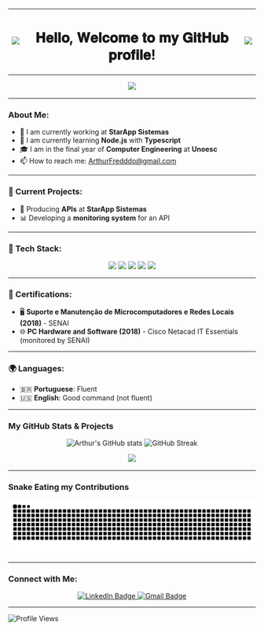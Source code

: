 <table align="center">
  <tr>
    <td align="center"><img src="https://i.giphy.com/media/v1.Y2lkPTc5MGI3NjExdTM2M2E1ZWpuZXBpMTNtaXhyb295YXg4cjd5ZzVwNzI2c2lhZmNlcCZlcD12MV9pbnRlcm5hbF9naWZfYnlfaWQmY3Q9Zw/p3hZ9G4dzau3BvEdzi/giphy.gif" width="100px"/></td>
    <td align="center"><h1>𝐇𝐞𝐥𝐥𝐨, 𝐖𝐞𝐥𝐜𝐨𝐦𝐞 𝐭𝐨 𝐦𝐲 𝐆𝐢𝐭𝐇𝐮𝐛 𝐩𝐫𝐨𝐟𝐢𝐥𝐞!</h1></td>
    <td align="center"><img src="https://i.giphy.com/media/v1.Y2lkPTc5MGI3NjExZnh0OThnYmFud3E3cDVsM21oYjZ3aHpoZ3NlNGxiOGt5bHo1bWN4MCZlcD12MV9pbnRlcm5hbF9naWZfYnlfaWQmY3Q9Zw/nIEXhuza7ZP9Jssf3O/giphy.gif" width="100px"/></td>
  </tr>
</table>

<p align="center">
  <img src="https://i.giphy.com/media/v1.Y2lkPTc5MGI3NjExeWkycGpsaHA1M3AxMHBkNTFsYmYzaXAyeHpqeTE4c28xdzRhc3ZqcyZlcD12MV9pbnRlcm5hbF9naWZfYnlfaWQmY3Q9Zw/31ZiEo6UeSyMbuzkcE/giphy.gif" width="600px"/>
</p>

---

### About Me:

- 🔭 I am currently working at **StarApp Sistemas**
- 🌱 I am currently learning **Node.js** with **Typescript**
- 🎓 I am in the final year of **Computer Engineering** at **Unoesc**
- 📫 How to reach me: ArthurFredddo@gmail.com

---

### 🚀 Current Projects:
- 🔨 Producing **APIs** at **StarApp Sistemas**
- 📊 Developing a **monitoring system** for an API

---

### 💼 Tech Stack:
<p align="center">
  <code><img height="40" src="https://img.shields.io/badge/HTML-E34F26?style=for-the-badge&logo=html5&logoColor=white"></code>
  <code><img height="40" src="https://img.shields.io/badge/Python-3776AB?style=for-the-badge&logo=python&logoColor=white"></code>
  <code><img height="40" src="https://img.shields.io/badge/Node.js-339933?style=for-the-badge&logo=nodedotjs&logoColor=white"></code>
  <code><img height="40" src="https://img.shields.io/badge/Typescript-3178C6?style=for-the-badge&logo=typescript&logoColor=white"></code>
  <code><img height="40" src="https://img.shields.io/badge/JavaScript-F7DF1E?style=for-the-badge&logo=javascript&logoColor=black"></code>
</p>

---

### 📜 Certifications:

- 🖥️ **Suporte e Manutenção de Microcomputadores e Redes Locais (2018)** - SENAI
- 🌐 **PC Hardware and Software (2018)** - Cisco Netacad IT Essentials (monitored by SENAI)

---

### 🌍 Languages:

- 🇧🇷 **Portuguese**: Fluent
- 🇺🇸 **English**: Good command (not fluent)

---

### My GitHub Stats & Projects
<p align="center">
  <img height="150" src="https://github-readme-stats.vercel.app/api?username=arthurfreddo&show_icons=true&theme=radical" alt="Arthur's GitHub stats" />
  <img height="150" src="https://github-readme-streak-stats.herokuapp.com/?user=arthurfreddo&theme=radical" alt="GitHub Streak" />
</p>

<p align="center">
  <img src="https://media.giphy.com/media/WlNLukEnQOYEA9ZwdS/giphy-downsized.gif" width="300px" />
</p>

---

### Snake Eating my Contributions
<p align="center">
  <img src="https://github.com/ArthurFreddo/ArthurFreddo/blob/output/snake.svg" alt="Snake animation"/>
</p>

---

### Connect with Me:

<p align="center">
  <a href="https://www.linkedin.com/in/arthur-freddo-631304237/" target="_blank">
    <img src="https://img.shields.io/badge/-LinkedIn-blue?style=flat-square&logo=Linkedin&logoColor=white" alt="LinkedIn Badge">
  </a>
  <a href="https://mail.google.com/mail/?view=cm&fs=1&to=ArthurFredddo@gmail.com" target="_blank">
    <img src="https://img.shields.io/badge/-Gmail-red?style=flat-square&logo=Gmail&logoColor=white" alt="Gmail Badge">
  </a>
</p>

---

![Profile Views](https://komarev.com/ghpvc/?username=arthurfreddo&color=brightgreen)
